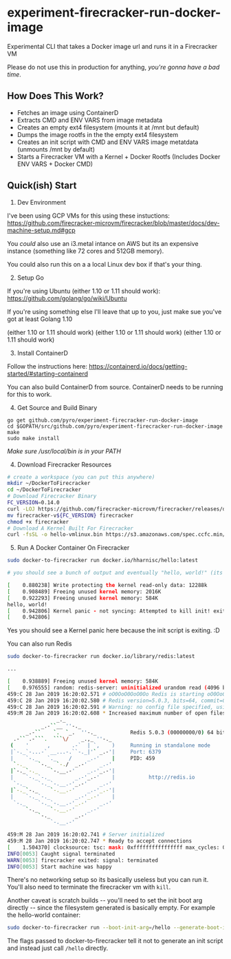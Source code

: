 # experiment-firecracker-run-docker-image

Experimental CLI that takes a Docker image url and runs it in a Firecracker VM

Please do not use this in production for anything, _you're gonna have a bad time_.

## How Does This Work?

- Fetches an image using ContainerD
- Extracts CMD and ENV VARS from image metadata
- Creates an empty ext4 filesystem (mounts it at /mnt but default)
- Dumps the image rootfs in the the empty ext4 filesystem
- Creates an init script with CMD and ENV VARS image metatdata (unmounts /mnt by default)
- Starts a Firecracker VM with a Kernel + Docker Rootfs (Includes Docker ENV VARS + Docker CMD)

## Quick(ish) Start

1. Dev Environment

I've been using GCP VMs for this using these instuctions: https://github.com/firecracker-microvm/firecracker/blob/master/docs/dev-machine-setup.md#gcp

You _could_ also use an i3.metal intance on AWS but its an expensive instance (something like 72 cores and 512GB memory).

You could also run this on a a local Linux dev box if that's your thing.

2. Setup Go

If you're using Ubuntu (either 1.10 or 1.11 should work): https://github.com/golang/go/wiki/Ubuntu

If you're using something else I'll leave that up to you, just make sue you've got at least Golang 1.10

 (either 1.10 or 1.11 should work) (either 1.10 or 1.11 should work) (either 1.10 or 1.11 should work)

3. Install ContainerD

Follow the instructions here: https://containerd.io/docs/getting-started/#starting-containerd

You can also build ContainerD from source. ContainerD needs to be running for this to work.

4. Get Source and Build Binary

```
go get github.com/pyro/experiment-firecracker-run-docker-image
cd $GOPATH/src/github.com/pyro/experiment-firecracker-run-docker-image
make
sudo make install
```

_Make sure /usr/local/bin is in your PATH_

4. Download Firecracker Resources

```sh
# create a workspace (you can put this anywhere)
mkdir ~/DockerToFirecracker
cd ~/DockerToFirecracker
# Download Firecracker Binary
FC_VERSION=0.14.0
curl -LOJ https://github.com/firecracker-microvm/firecracker/releases/download/v${FC_VERSION}/firecracker-v${FC_VERSION}
mv firecracker-v${FC_VERSION} firecracker
chmod +x firecracker
# Download A Kernel Built For Firecracker
curl -fsSL -o hello-vmlinux.bin https://s3.amazonaws.com/spec.ccfc.min/img/hello/kernel/hello-vmlinux.bin
```

5. Run A Docker Container On Firecracker

```sh
sudo docker-to-firecracker run docker.io/hharnisc/hello:latest

# you should see a bunch of output and eventually "hello, world!" (its hard to see in the logs)

[    0.880238] Write protecting the kernel read-only data: 12288k
[    0.908489] Freeing unused kernel memory: 2016K
[    0.922293] Freeing unused kernel memory: 584K
hello, world!
[    0.942806] Kernel panic - not syncing: Attempted to kill init! exitcode=0x00000000
[    0.942806]
```

Yes you should see a Kernel panic here because the init script is exiting. :D



You can also run Redis

```sh
sudo docker-to-firecracker run docker.io/library/redis:latest 

...

[    0.938889] Freeing unused kernel memory: 584K
[    0.976555] random: redis-server: uninitialized urandom read (4096 bytes read)
459:C 28 Jan 2019 16:20:02.571 # oO0OoO0OoO0Oo Redis is starting oO0OoO0OoO0Oo
459:C 28 Jan 2019 16:20:02.580 # Redis version=5.0.3, bits=64, commit=00000000, modified=0, pid=459, just started
459:C 28 Jan 2019 16:20:02.591 # Warning: no config file specified, using the default config. In order to specify a config file use redis-server /path/to/redis.conf
459:M 28 Jan 2019 16:20:02.608 * Increased maximum number of open files to 10032 (it was originally set to 1024).
                _._
           _.-``__ ''-._
      _.-``    `.  `_.  ''-._           Redis 5.0.3 (00000000/0) 64 bit
  .-`` .-```.  ```\/    _.,_ ''-._
 (    '      ,       .-`  | `,    )     Running in standalone mode
 |`-._`-...-` __...-.``-._|'` _.-'|     Port: 6379
 |    `-._   `._    /     _.-'    |     PID: 459
  `-._    `-._  `-./  _.-'    _.-'
 |`-._`-._    `-.__.-'    _.-'_.-'|
 |    `-._`-._        _.-'_.-'    |           http://redis.io
  `-._    `-._`-.__.-'_.-'    _.-'
 |`-._`-._    `-.__.-'    _.-'_.-'|
 |    `-._`-._        _.-'_.-'    |
  `-._    `-._`-.__.-'_.-'    _.-'
      `-._    `-.__.-'    _.-'
          `-._        _.-'
              `-.__.-'

459:M 28 Jan 2019 16:20:02.741 # Server initialized
459:M 28 Jan 2019 16:20:02.747 * Ready to accept connections
[    1.504370] clocksource: tsc: mask: 0xffffffffffffffff max_cycles: 0x2126dc50dfd, max_idle_ns: 440795251059 ns
INFO[0053] Caught signal terminated
WARN[0053] firecracker exited: signal: terminated
INFO[0053] Start machine was happy

```
There's no networking setup so its basically useless but you can run it. You'll also need to terminate the firecracker vm with `kill`.

Another caveat is scratch builds -- you'll need to set the init boot arg directly -- since the filesystem generated is basically empty. For example the hello-world container:

```sh
sudo docker-to-firecracker run --boot-init-arg=/hello --generate-boot-init=false docker.io/library/hello-world:latest
```

The flags passed to docker-to-firecracker tell it not to generate an init script and instead just call `/hello` directly.

